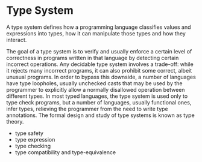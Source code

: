 # Type System

A type system defines how a programming language classifies values and expressions into types, how it can manipulate those types and how they interact.

The goal of a type system is to verify and usually enforce a certain level of correctness in programs written in that language by detecting certain incorrect operations. Any decidable type system involves a trade-off: while it rejects many incorrect programs, it can also prohibit some correct, albeit unusual programs. In order to bypass this downside, a number of languages have type loopholes, usually unchecked casts that may be used by the programmer to explicitly allow a normally disallowed operation between different types. In most typed languages, the type system is used only to type check programs, but a number of languages, usually functional ones, infer types, relieving the programmer from the need to write type annotations. The formal design and study of type systems is known as type theory.

- type safety
- type expression
- type checking
- type compatibility and type-equivalence
